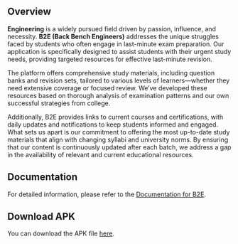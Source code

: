 ## Overview

**Engineering** is a widely pursued field driven by passion, influence, and necessity. **B2E (Back Bench Engineers)** addresses the unique struggles faced by students who often engage in last-minute exam preparation. Our application is specifically designed to assist students with their urgent study needs, providing targeted resources for effective last-minute revision.

The platform offers comprehensive study materials, including question banks and revision sets, tailored to various levels of learners—whether they need extensive coverage or focused review. We’ve developed these resources based on thorough analysis of examination patterns and our own successful strategies from college.

Additionally, B2E provides links to current courses and certifications, with daily updates and notifications to keep students informed and engaged. What sets us apart is our commitment to offering the most up-to-date study materials that align with changing syllabi and university norms. By ensuring that our content is continuously updated after each batch, we address a gap in the availability of relevant and current educational resources.

## Documentation

For detailed information, please refer to the [Documentation for B2E](Documentation%20for%20B2E.pdf).

## Download APK

You can download the APK file [here](base.apk).


